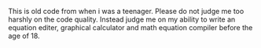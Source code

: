 

This is old code from when i was a teenager. Please do not judge me too harshly on the code quality. Instead judge me on my ability to write an equation editer, graphical calculator and math equation compiler before the age of 18.



